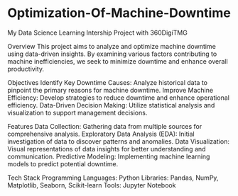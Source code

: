 # Optimization-Of-Machine-Downtime
My Data Science Learning Intership Project with 360DigiTMG

Overview
This project aims to analyze and optimize machine downtime using data-driven insights. By examining various factors contributing to machine inefficiencies, we seek to minimize downtime and enhance overall productivity.

Objectives
Identify Key Downtime Causes: Analyze historical data to pinpoint the primary reasons for machine downtime.
Improve Machine Efficiency: Develop strategies to reduce downtime and enhance operational efficiency.
Data-Driven Decision Making: Utilize statistical analysis and visualization to support management decisions.


Features
Data Collection: Gathering data from multiple sources for comprehensive analysis.
Exploratory Data Analysis (EDA): Initial investigation of data to discover patterns and anomalies.
Data Visualization: Visual representations of data insights for better understanding and communication.
Predictive Modeling: Implementing machine learning models to predict potential downtime.


Tech Stack
Programming Languages: Python
Libraries: Pandas, NumPy, Matplotlib, Seaborn, Scikit-learn
Tools: Jupyter Notebook
